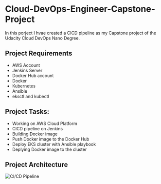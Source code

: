 # Cloud-DevOps-Engineer-Capstone-Project

In this porject I hvae created a CICD pipeline as my Capstone project of the Udacity Cloud DevOps Nano Degree.

## Project Requirements

* AWS Account
* Jenkins Server
* Docker Hub account
* Docker
* Kubernetes
* Ansible
* eksctl and kubectl

## Project Tasks:

* Working on AWS Cloud Platform
* CICD pipeline on Jenkins
* Building Docker image
* Push Docker image to the Docker Hub
* Deploy EKS cluster with Ansible playbook
* Deplying Docker image to the cluster

## Project Architecture

![CI/CD Pipeline](https://raw.githubusercontent.com/prateekjaindev/Cloud-DevOps-Engineer-Capstone-Project/master/ScreenShots/CICI%20Pipeline.png)


